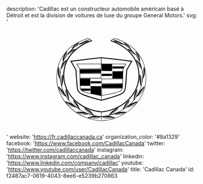 description: 'Cadillac est un constructeur automobile américain basé à Détroit et est la division de voitures de luxe du groupe General Motors.'
svg: '<svg xmlns="http://www.w3.org/2000/svg" viewBox="0 0 160 90"><path d="M113.49 29.547c-3.908-9.333-13.757-15.854-22.85-18.416-1.535.21-3.1.728-3.918 2.192 6.32 2.22 12.383 5.432 17.112 11.155 6.354 7.19 8.08 18.863 4.18 27.757-4.85 11.493-16.864 18.568-28.735 19.6-7.645-.65-14.423-3.333-20.355-8.075-9.296-7.58-13.237-19.675-9.238-31.038 3.067-9.353 12.864-16.705 21.835-19.4-.84-1.473-2.468-1.965-4.018-2.19-3.535 1.17-6.977 2.58-10.187 4.51C47.75 21.35 42.25 31.173 41.86 41.868c-.966 14.37 8.016 27.267 20.57 33.56 5.44 2.664 11.356 4.3 17.875 4.254 13.965-.85 27.814-9.658 33.483-22.983 3.708-7.937 3.293-19.29-.297-27.15zM79.28 72.545c12.07-1.05 24.308-8.1 29.307-19.852 4.442-9.933 2.128-22.624-5.646-30.286-4.478-4.762-9.823-7.582-15.466-9.585.154-.307.605-.5.936-.717l3.716 1.256c-.957-.15-1.922-.376-2.908-.295 2.908 1.537 5.9 2.825 9.205 3.47 2 1.28 3.91 2.752 5.73 4.48-.99-.66-2.352-.886-3.496-1.395 1.712 2.27 4.107 3.978 6.556 5.027l.415.292c1.654 2.23 2.897 4.64 3.842 7.186-.887-1.36-2.24-2.45-3.456-3.51.763 2.845 2.427 5.407 4.515 7.76.582 1.332.558 2.88.717 4.364.07 1.844.07 3.763-.173 5.53-.212-1.937-.993-3.706-1.762-5.36-.813 3.373-.23 7.1.802 10.168-.75 2.86-2.088 5.494-3.593 8.036.593-1.74.455-4.15.297-6.135-.89 1.503-1.694 3.033-2.156 4.7l-.718 4.856c-1.738 2.2-3.997 4.27-6.208 5.86 1.696-1.798 2.335-4.028 2.908-6.287-1.756 1.39-3.58 3.237-4.428 5.237l-1.484 3.036c-2.82 1.715-5.82 2.997-8.97 3.938 2.22-1.27 4.383-3.394 5.762-5.567-2.39 1.078-5 2.035-6.86 4.385-.747.644-1.058 1.868-2.14 2.025-1.683.35-3.465.517-5.242.68v-3.298zm16.86-56.93c-1.62-.406-3.485-1.146-5.103-1.99 1.783.43 3.42 1.248 5.103 1.99zm2.488-.137c1.55 1.2 3.245 2.506 4.486 4.142-1.5-1.39-3.193-2.523-4.486-4.142zm8.032 8.48c-1.753-.69-3.355-1.846-4.736-3.33 1.603 1.04 3.253 1.993 4.736 3.33zm5.577 11.464a16.882 16.882 0 0 1-3.475-5.498c1.29 1.78 2.586 3.543 3.475 5.498zm.08 14.644c.04-2.72-.343-5.24-.724-7.812 1.073 2.274 1.653 5.303.724 7.812zM106.53 61.86c.96-2.366 1.5-4.862 2.057-7.396.19 2.826-.19 5.426-2.056 7.396zm1.812 2.317c-1.568 2.244-4.11 3.434-6.758 3.717 2.325-1.047 4.63-2.168 6.758-3.717zm-10.72 5.615c1.703-2.04 2.975-4.26 4.34-6.452-.532 2.514-2.014 4.938-4.34 6.452zm-11.826 5.045c2.312-1.573 4.513-3.46 6.754-5.25-1.73 2.364-4.12 4.44-6.754 5.25zm-41.314-18.77C39.89 44.483 42 29.832 50.992 20.962c4.87-4.804 10.546-7.655 16.636-9.54.613.078 1.19.23 1.73.473-3.597 1.142-7.258 2.78-10.55 4.934a9.788 9.788 0 0 0 1.81-2.362c-2.195 1.075-5.11 2.49-5.964 5.152l-.363.803c-1.812 1.69-3.457 3.523-4.688 5.508.432-1.162.945-2.682 1.09-4.078-2.78 2.212-4.08 5.167-3.64 8.704-1.202 2.766-1.946 5.735-2.272 8.874-.165-1.63-.73-3.12-1.23-4.598-1.45 3.24-.715 7.497 1.175 10.307.36 3.606 1.177 7.018 2.616 10.182-.886-1.632-2.89-3.05-4.088-4.6.185 3.177 2.005 6.31 4.986 7.93 1.73.345 2.065 2.322 3.202 3.412 1.108 1.263 2.16 2.59 3.475 3.717-1.817-1.276-3.988-1.58-5.956-2.497v.18C50.893 66.85 54.395 68.17 58 68.4c2.284 1.69 4.687 3.155 7.225 4.27-2.08-.8-4.77-.397-7.098-.502.606.606 1.534 1.03 2.362 1.436 2.376 1.07 5.483 1.04 8.11.5 1.86.57 3.747 1.115 5.708 1.486-2.6-.244-4.662.834-6.946 1.354 3.562 1.398 8.354 1.13 11.578-.768l.066 3.262c-14.485-.503-28.88-9.557-34.524-23.37zm10.65-36.447c1.21-1.636 2.906-2.895 4.423-4.142-1.152 1.588-2.948 2.75-4.422 4.142zm1.18 1.008c-1.397 1.433-2.933 2.686-4.69 3.296 1.344-1.195 3.084-2.284 4.69-3.296zm-8.793 8.706a24.306 24.306 0 0 1 2.68-6.474c-.39 2.38-1.665 4.365-2.68 6.474zM44.64 44.21a42.689 42.689 0 0 1-1-8.165c1.02 2.43.98 5.306 1 8.164zm1.996-1.956c-.37 2.57-.754 5.093-.72 7.812-.92-2.51-.35-5.538.72-7.812zm1.86 16.19c-2.503-1.24-4.262-3.837-4.744-6.426 1.222 2.293 2.845 4.412 4.745 6.425zm1.133-3.98c.568 2.534 1.125 5.03 2.08 7.397-1.86-1.97-2.25-4.57-2.08-7.395zm7.024 13.43c-2.654-.32-5.14-1.398-6.805-3.717 2.155 1.515 4.46 2.67 6.804 3.717zm-.398-4.554c1.366 2.182 2.616 4.396 4.298 6.42-2.19-1.377-3.76-3.906-4.298-6.42zM67.42 73.896c-2.738.547-5.828.236-8.074-1.23 2.58.686 5.336.935 8.073 1.23zm10.3 2.485c-2.613 1.296-6.124 1.414-9 .645 2.95-.028 6.075-.236 9-.644zm1.287-.585a29.679 29.679 0 0 1-5.8-.75c-1.355-1.418-2.49-3.144-4.18-4.182-1.382-.803-2.828-1.485-4.27-2.164v.164c1.386 2.14 3.522 4.14 5.66 5.458-3.017-.917-6.107-2.223-8.913-3.938-1.2-2.25-1.92-4.712-4.008-6.592l-1.864-1.73c.365 1.75.91 3.525 1.9 5.08l.978 1.254c-2.217-1.56-4.375-3.64-6.215-5.77-.34-2.18-.43-4.45-1.23-6.442-.452-1.095-1.032-2.154-1.642-3.205-.15 1.984-.31 4.395.296 6.134-1.535-2.52-2.774-5.175-3.59-7.98 1.032-3.105 1.618-6.85.796-10.224-.783 1.655-1.53 3.406-1.774 5.32-.39-2.986-.21-6.5.348-9.473 1.19-1.793 2.845-3.39 3.66-5.35.385-.916.806-1.807 1.095-2.747-1.23.92-2.59 2.12-3.5 3.466.96-2.565 2.21-4.966 3.885-7.227 1.907-1.107 3.91-1.927 5.55-3.665l1.43-1.58c-1.156.395-2.48.686-3.556 1.398 1.833-1.833 3.853-3.33 5.962-4.604 3.223-.562 6.115-1.936 9-3.386-.994-.08-1.97.145-2.916.296l3.65-1.256c.388.14.698.415 1.04.667-9.008 2.844-18.763 10.352-21.844 19.775-3.806 10.763-.5 22.48 7.738 30.207 6.327 5.915 13.86 8.94 22.31 9.79v3.253zm-6.57-.958c-2.635-.81-5.018-2.886-6.743-5.25 2.23 1.79 4.426 3.677 6.744 5.25zm-26.435-39.38c.84-1.97 2.185-3.75 3.46-5.532-.756 2.01-1.957 3.842-3.46 5.532zM62.1 15.617c1.514-.667 3.296-1.594 5.11-1.992-1.655.78-3.32 1.55-5.11 1.99zm50.55 42.86c-6.52 12.733-19.64 20.315-33.37 20.998v-3.302c3.242 1.896 8.038 2.166 11.575.768-2.295-.52-4.325-1.597-6.926-1.353 1.983-.37 3.89-.915 5.792-1.487 3.603.855 7.596.325 10.42-1.904-2.308.036-4.924-.31-7.09.473 2.373-1.067 4.955-2.67 7.305-4.31 3.615-.172 7.114-1.655 8.967-5.02-1.938.837-4.186 1.153-5.968 2.44 2.036-1.9 3.87-4.152 5.318-6.418 3.51-1.307 6.15-5.02 6.297-8.642-1.193 1.555-3.15 2.87-4.102 4.635 1.47-3.25 2.322-6.748 2.7-10.43 1.92-2.736 2.514-6.935 1.105-10.094-.54 1.46-.99 2.968-1.217 4.546-.32-3.01-1.1-6.082-2.29-8.853.317-2.938-.38-5.585-2.53-7.57-.36-.374-.762-.75-1.1-1.102.197 1.383.58 2.776 1.137 4.08-1.42-2.696-4.878-4.837-5.91-7.795-1.255-1.91-3.335-2.627-5.103-3.708v.174c.504.77 1.043 1.56 1.77 2.23a41.862 41.862 0 0 0-10.6-4.934c1.57-1.03 3.14.07 4.644.505 7.53 2.657 15.446 8.38 19.14 16.012 4.572 8.595 4.71 21.467.035 30.065zM80.517 76.38c2.92.41 5.935.617 9.026.645-2.893.747-6.43.69-9.026-.644zm10.302-2.437c2.66-.396 5.49-.538 8.054-1.275-2.252 1.45-5.245 1.757-8.054 1.275zm18.954-15.56c1.763-1.863 3.502-4.097 4.685-6.364-.48 2.563-2.186 5.15-4.686 6.363zm3.794-14.174c.024-2.86-.01-5.734 1.022-8.165a41.421 41.421 0 0 1-1.022 8.164zm-2.853-14.876c-1.045-2.098-2.286-4.11-2.666-6.474 1.18 2.04 2.094 4.197 2.665 6.474z"/><path d="M53.186 29.833l4.436 7.64.17 3.437.666 9 .504 3.58c.348 2.263 2.616 3.865 4.562 4.652 5.046 1.983 10.34 3.398 15.623 4.817 5.1-1.373 10.15-2.796 15.058-4.61 2.014-.76 4.5-2.246 4.97-4.603.903-5.206 1.184-10.67 1.396-16.174l4.477-7.74-1.136-.16-15.46-1.907-9.585-.957-7.464.794-18.214 2.23zm26.093-2.287l16.384 1.826 8.17 1.07-3.987 6.83c-.222 4.878-.52 9.746-1.04 14.49-.284 1.66-.54 3.364-2.127 4.423-1.574 1.157-3.4 1.692-5.188 2.346-3.99 1.397-8.12 2.472-12.212 3.628l-.042-3.213c5.23-1.327 10.862-1.674 15.723-3.92 1.407-.636 1.89-2.08 1.98-3.47l.38-14.943c.847-1.446 1.728-2.902 2.528-4.368l-20.567-.027v-4.67zm.254 25.227H96.38c-.476 2.003-2.667 2.316-4.218 2.993l-4.187 1.062-8.402 1.648-.04-5.703zm-.527-20.226h.23v5.662l8.796.032.074-.12v-5.576h11.15l-1.044 1.864H88.41c-.16.522-.047 1.15-.086 1.73l.124.083h8.66c-.327.644-.17 1.484-.208 2.23l-8.537.057-.04 5.823.125.085h8.314v.21H79.325l-.088.13v4.056l17.412.037c.065.038.03.143.03.207l-17.4.04-.043 3.08.118.095h17.168l-.09.208H79.278l-.043 5.997c-.034.06-.136.044-.197.054l-.034-7.696-8.796-.047-.09.135v5.868c-2.314-.527-4.65-.998-6.71-2.117h6.413c.157-.537.05-1.18.1-1.777l-.16-.066h-7.93a14.16 14.16 0 0 1-.24-2.26l8.23-.026.1-.12v-5.707l-.16-.088H61.45v-.21h17.453l.104-.135v-4.04L61.37 40.18v-.202l17.57-.038.066-3.09-17.665-.027c-.085-.068-.05-.182-.05-.267h17.65l.067-4.01zm17.722 12.41l-.05 3.56H79.533v-3.56H96.73zm-35.36-4.422h17.324v3.537H61.45l-.08-3.537zm-.246-4.273l-2.162-3.715h19.732v3.677l-17.57.038zM78.9 27.546v4.67H58.42l.036.246 2.488 4.216.306 14.367c.118 1.2.156 2.43 1.093 3.3 1.867 1.395 4.1 1.892 6.292 2.483l10.227 2.07h.04c.077 1.058.026 2.18.037 3.26-5.24-1.504-10.562-2.846-15.584-4.907-2.01-.73-3.755-2.696-3.84-4.895a184.841 184.841 0 0 1-1.132-15c-1.278-2.332-2.72-4.59-3.974-6.915l17.017-2.08 7.475-.814z"/><path d="M87.976 40.562h-8.65v1.786l8.743-.044c-.037-.592.08-1.212-.094-1.742zM70.21 46.743h8.73v1.72h-8.73z"/></svg>'
website: 'https://fr.cadillaccanada.ca'
organization_color: '#8a1329'
facebook: 'https://www.facebook.com/CadillacCanada'
twitter: 'https://twitter.com/cadillaccanada'
instagram: 'https://www.instagram.com/cadillac_canada'
linkedin: 'https://www.linkedin.com/company/cadillac'
youtube: 'https://www.youtube.com/user/CadillacCanada'
title: 'Cadillac Canada'
id: f2487ac7-0619-4043-8ee6-e5239b270863
